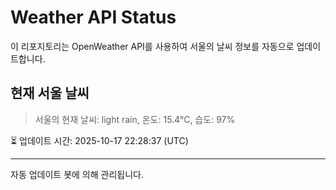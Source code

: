 
# Weather API Status

이 리포지토리는 OpenWeather API를 사용하여 서울의 날씨 정보를 자동으로 업데이트합니다.

## 현재 서울 날씨
> 서울의 현재 날씨: light rain, 온도: 15.4°C, 습도: 97%

⏳ 업데이트 시간: 2025-10-17 22:28:37 (UTC)

---
자동 업데이트 봇에 의해 관리됩니다.
